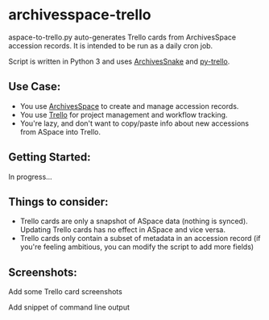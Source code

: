 # archivesspace-trello
aspace-to-trello.py auto-generates Trello cards from ArchivesSpace accession records. It is intended to be run as a daily cron job.

Script is written in Python 3 and uses [ArchivesSnake](https://github.com/archivesspace-labs/ArchivesSnake) and [py-trello](https://github.com/sarumont/py-trello).

## Use Case:
- You use [ArchivesSpace](https://archivesspace.org) to create and manage accession records. 
- You use [Trello](https://trello.com) for project management and workflow tracking. 
- You're lazy, and don't want to copy/paste info about new accessions from ASpace into Trello.

## Getting Started:
In progress...

## Things to consider:
- Trello cards are only a snapshot of ASpace data (nothing is synced). Updating Trello cards has no effect in ASpace and vice versa.
- Trello cards only contain a subset of metadata in an accession record (if you're feeling ambitious, you can modify the script to add more fields)

## Screenshots:
Add some Trello card screenshots

Add snippet of command line output
